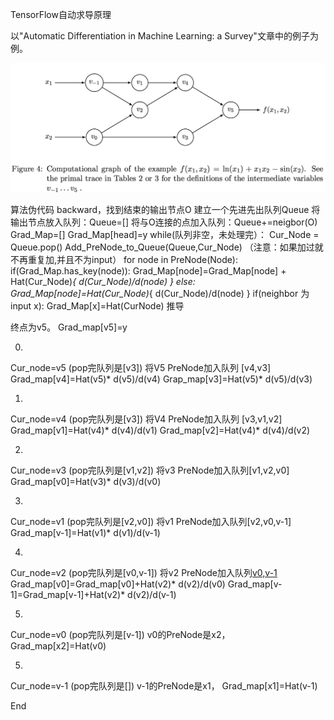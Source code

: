 TensorFlow自动求导原理

以"Automatic Differentiation in Machine Learning: a Survey"文章中的例子为例。

![autodiff](https://github.com/caohao2008/tensorflow_autodiff/blob/master/autodiff_1.png)

算法伪代码
backward，找到结束的输出节点O
建立一个先进先出队列Queue
将输出节点放入队列：Queue=[]
将与O连接的点加入队列：Queue+=neigbor(O)
Grad_Map=[]
Grad_Map[head]=y
while(队列非空，未处理完）：
Cur_Node = Queue.pop()
Add_PreNode_to_Queue(Queue,Cur_Node) （注意：如果加过就不再重复加,并且不为input）
for node in PreNode(Node):
if(Grad_Map.has_key(node)):
Grad_Map[node]=Grad_Map[node] + Hat(Cur_Node)*{ d(Cur_Node)/d(node) }
else:
Grad_Map[node]=Hat(Cur_Node)*{ d(Cur_Node)/d(node) }
if(neighbor 为input x):
Grad_Map[x]=Hat(CurNode)
推导

终点为v5。
Grad_map[v5]=y

0.
Cur_node=v5
(pop完队列是[v3])
将V5 PreNode加入队列 [v4,v3]
Grad_map[v4]=Hat(v5)* d(v5)/d(v4)
Grap_map[v3]=Hat(v5)* d(v5)/d(v3)

1.
Cur_node=v4
(pop完队列是[v3])
将V4 PreNode加入队列 [v3,v1,v2]
Grad_map[v1]=Hat(v4)* d(v4)/d(v1)
Grad_map[v2]=Hat(v4)* d(v4)/d(v2)

2.
Cur_node=v3
(pop完队列是[v1,v2])
将v3 PreNode加入队列[v1,v2,v0]
Grad_map[v0]=Hat(v3)* d(v3)/d(v0)

3.
Cur_node=v1
(pop完队列是[v2,v0])
将v1 PreNode加入队列[v2,v0,v-1]
Grad_map[v-1]=Hat(v1)* d(v1)/d(v-1)

4.
Cur_node=v2
(pop完队列是[v0,v-1])
将v2 PreNode加入队列[v0,v-1](-1和0都已经加过了)
Grad_map[v0]=Grad_map[v0]+Hat(v2)* d(v2)/d(v0)
Grad_map[v-1]=Grad_map[v-1]+Hat(v2)* d(v2)/d(v-1)


5.
Cur_node=v0
(pop完队列是[v-1])
v0的PreNode是x2，
Grad_map[x2]=Hat(v0)

5.
Cur_node=v-1
(pop完队列是[])
v-1的PreNode是x1，
Grad_map[x1]=Hat(v-1)

End

